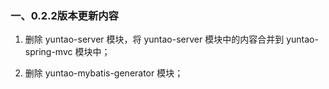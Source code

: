 ### 一、0.2.2版本更新内容
1. 删除 yuntao-server 模块，将 yuntao-server 模块中的内容合并到 yuntao-spring-mvc 模块中；

2. 删除 yuntao-mybatis-generator 模块；